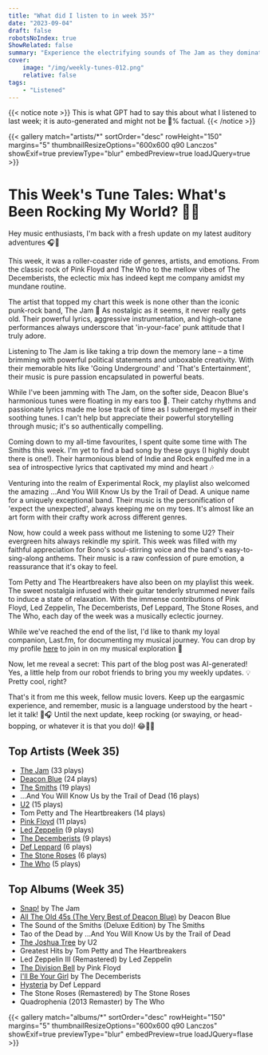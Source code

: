 ```yaml
---
title: "What did I listen to in week 35?"
date: "2023-09-04"
draft: false
robotsNoIndex: true
ShowRelated: false
summary: "Experience the electrifying sounds of The Jam as they dominate this week's playlist. Their timeless punk-rock tunes will leave you captivated by their raw energy!"
cover:
    image: "/img/weekly-tunes-012.png"
    relative: false
tags:
    - "Listened"
---
```


{{< notice note >}}
This is what GPT had to say this about what I listened to last week; it is auto-generated and might not be 💯% factual.
{{< /notice >}}

{{< gallery match="artists/*" sortOrder="desc" rowHeight="150" margins="5" thumbnailResizeOptions="600x600 q90 Lanczos" showExif=true previewType="blur" embedPreview=true loadJQuery=true >}}

# This Week's Tune Tales: What's Been Rocking My World? 🎵🎸

Hey music enthusiasts, I'm back with a fresh update on my latest auditory adventures 🎧🙌

This week, it was a roller-coaster ride of genres, artists, and emotions. From the classic rock of Pink Floyd and The Who to the mellow vibes of The Decemberists, the eclectic mix has indeed kept me company amidst my mundane routine.

The artist that topped my chart this week is none other than the iconic punk-rock band, The Jam 🎸 As nostalgic as it seems, it never really gets old. Their powerful lyrics, aggressive instrumentation, and high-octane performances always underscore that 'in-your-face' punk attitude that I truly adore.

Listening to The Jam is like taking a trip down the memory lane – a time brimming with powerful political statements and unboxable creativity. With their memorable hits like 'Going Underground' and 'That's Entertainment', their music is pure passion encapsulated in powerful beats. 

While I've been jamming with The Jam, on the softer side, Deacon Blue's harmonious tunes were floating in my ears too 🎵. Their catchy rhythms and passionate lyrics made me lose track of time as I submerged myself in their soothing tunes. I can't help but appreciate their powerful storytelling through music; it's so authentically compelling.

Coming down to my all-time favourites, I spent quite some time with The Smiths this week. I'm yet to find a bad song by these guys (I highly doubt there is one!). Their harmonious blend of Indie and Rock engulfed me in a sea of introspective lyrics that captivated my mind and heart 🎶 

Venturing into the realm of Experimental Rock, my playlist also welcomed the amazing ...And You Will Know Us by the Trail of Dead. A unique name for a uniquely exceptional band. Their music is the personification of 'expect the unexpected', always keeping me on my toes. It's almost like an art form with their crafty work across different genres.

Now, how could a week pass without me listening to some U2? Their evergreen hits always rekindle my spirit. This week was filled with my faithful appreciation for Bono's soul-stirring voice and the band's easy-to-sing-along anthems. Their music is a raw confession of pure emotion, a reassurance that it's okay to feel.

Tom Petty and The Heartbreakers have also been on my playlist this week. The sweet nostalgia infused with their guitar tenderly strummed never fails to induce a state of relaxation. With the immense contributions of Pink Floyd, Led Zeppelin, The Decemberists, Def Leppard, The Stone Roses, and The Who, each day of the week was a musically eclectic journey.

While we've reached the end of the list, I'd like to thank my loyal companion, Last.fm, for documenting my musical journey. You can drop by my profile [here](https://www.last.fm/user/RussMckendrick) to join in on my musical exploration 🎼 

Now, let me reveal a secret: This part of the blog post was AI-generated! Yes, a little help from our robot friends to bring you my weekly updates. 💡 Pretty cool, right?

That's it from me this week, fellow music lovers. Keep up the eargasmic experience, and remember, music is a language understood by the heart - let it talk! 🎵🎧 Until the next update, keep rocking (or swaying, or head-bopping, or whatever it is that you do)! 😂🤘🏼

## Top Artists (Week 35)

- [The Jam](https://www.mckendrick.rocks/artist/the-jam/) (33 plays)
- [Deacon Blue](https://www.mckendrick.rocks/artist/deacon-blue/) (24 plays)
- [The Smiths](https://www.mckendrick.rocks/artist/the-smiths/) (19 plays)
- ...And You Will Know Us by the Trail of Dead (16 plays)
- [U2](https://www.mckendrick.rocks/artist/u2/) (15 plays)
- Tom Petty and The Heartbreakers (14 plays)
- [Pink Floyd](https://www.mckendrick.rocks/artist/pink-floyd/) (11 plays)
- [Led Zeppelin](https://www.mckendrick.rocks/artist/led-zeppelin/) (9 plays)
- [The Decemberists](https://www.mckendrick.rocks/artist/the-decemberists/) (9 plays)
- [Def Leppard](https://www.mckendrick.rocks/artist/def-leppard/) (6 plays)
- [The Stone Roses](https://www.mckendrick.rocks/artist/the-stone-roses/) (6 plays)
- [The Who](https://www.mckendrick.rocks/artist/the-who/) (5 plays)


## Top Albums (Week 35)

- [Snap!](https://www.mckendrick.rocks/albums/snap-14312912/) by The Jam
- [All The Old 45s (The Very Best of Deacon Blue)](https://www.mckendrick.rocks/albums/all-the-old-45s-the-very-best-of-deacon-blue-28160602/) by Deacon Blue
- The Sound of the Smiths (Deluxe Edition) by The Smiths
- Tao of the Dead by ...And You Will Know Us by the Trail of Dead
- [The Joshua Tree](https://www.mckendrick.rocks/albums/the-joshua-tree-10391869/) by U2
- Greatest Hits by Tom Petty and The Heartbreakers
- Led Zeppelin III (Remastered) by Led Zeppelin
- [The Division Bell](https://www.mckendrick.rocks/albums/the-division-bell-13718487/) by Pink Floyd
- [I'll Be Your Girl](https://www.mckendrick.rocks/albums/i-ll-be-your-girl-11709250/) by The Decemberists
- [Hysteria](https://www.mckendrick.rocks/albums/hysteria-10660430/) by Def Leppard
- The Stone Roses (Remastered) by The Stone Roses
- Quadrophenia (2013 Remaster) by The Who


{{< gallery match="albums/*" sortOrder="desc" rowHeight="150" margins="5" thumbnailResizeOptions="600x600 q90 Lanczos" showExif=true previewType="blur" embedPreview=true loadJQuery=flase >}}